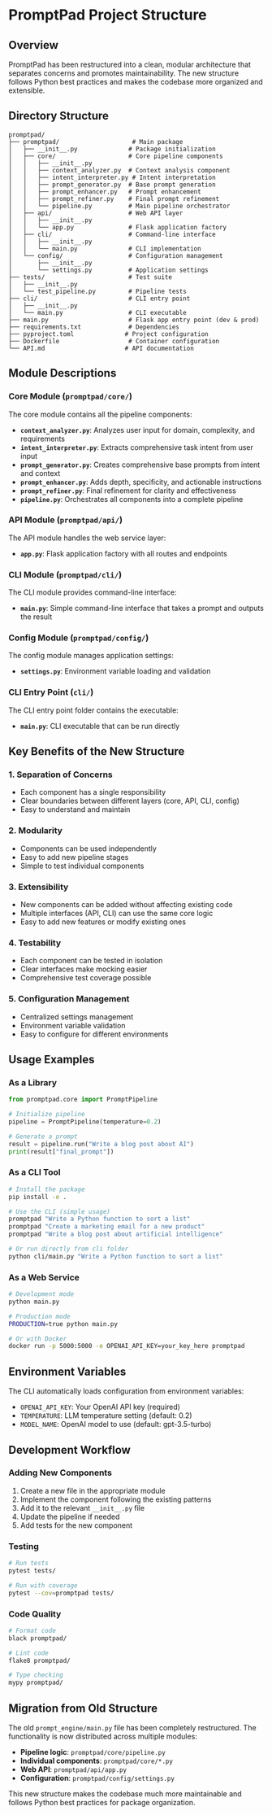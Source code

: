 # PromptPad Project Structure

## Overview

PromptPad has been restructured into a clean, modular architecture that separates concerns and promotes maintainability. The new structure follows Python best practices and makes the codebase more organized and extensible.

## Directory Structure

```
promptpad/
├── promptpad/                    # Main package
│   ├── __init__.py              # Package initialization
│   ├── core/                    # Core pipeline components
│   │   ├── __init__.py
│   │   ├── context_analyzer.py  # Context analysis component
│   │   ├── intent_interpreter.py # Intent interpretation
│   │   ├── prompt_generator.py  # Base prompt generation
│   │   ├── prompt_enhancer.py   # Prompt enhancement
│   │   ├── prompt_refiner.py    # Final prompt refinement
│   │   └── pipeline.py          # Main pipeline orchestrator
│   ├── api/                     # Web API layer
│   │   ├── __init__.py
│   │   └── app.py               # Flask application factory
│   ├── cli/                     # Command-line interface
│   │   ├── __init__.py
│   │   └── main.py              # CLI implementation
│   └── config/                  # Configuration management
│       ├── __init__.py
│       └── settings.py          # Application settings
├── tests/                       # Test suite
│   ├── __init__.py
│   └── test_pipeline.py         # Pipeline tests
├── cli/                         # CLI entry point
│   ├── __init__.py
│   └── main.py                  # CLI executable
├── main.py                      # Flask app entry point (dev & prod)
├── requirements.txt             # Dependencies
├── pyproject.toml              # Project configuration
├── Dockerfile                   # Container configuration
└── API.md                      # API documentation
```

## Module Descriptions

### Core Module (`promptpad/core/`)

The core module contains all the pipeline components:

- **`context_analyzer.py`**: Analyzes user input for domain, complexity, and requirements
- **`intent_interpreter.py`**: Extracts comprehensive task intent from user input
- **`prompt_generator.py`**: Creates comprehensive base prompts from intent and context
- **`prompt_enhancer.py`**: Adds depth, specificity, and actionable instructions
- **`prompt_refiner.py`**: Final refinement for clarity and effectiveness
- **`pipeline.py`**: Orchestrates all components into a complete pipeline

### API Module (`promptpad/api/`)

The API module handles the web service layer:

- **`app.py`**: Flask application factory with all routes and endpoints

### CLI Module (`promptpad/cli/`)

The CLI module provides command-line interface:

- **`main.py`**: Simple command-line interface that takes a prompt and outputs the result

### Config Module (`promptpad/config/`)

The config module manages application settings:

- **`settings.py`**: Environment variable loading and validation

### CLI Entry Point (`cli/`)

The CLI entry point folder contains the executable:

- **`main.py`**: CLI executable that can be run directly

## Key Benefits of the New Structure

### 1. **Separation of Concerns**
- Each component has a single responsibility
- Clear boundaries between different layers (core, API, CLI, config)
- Easy to understand and maintain

### 2. **Modularity**
- Components can be used independently
- Easy to add new pipeline stages
- Simple to test individual components

### 3. **Extensibility**
- New components can be added without affecting existing code
- Multiple interfaces (API, CLI) can use the same core logic
- Easy to add new features or modify existing ones

### 4. **Testability**
- Each component can be tested in isolation
- Clear interfaces make mocking easier
- Comprehensive test coverage possible

### 5. **Configuration Management**
- Centralized settings management
- Environment variable validation
- Easy to configure for different environments

## Usage Examples

### As a Library

```python
from promptpad.core import PromptPipeline

# Initialize pipeline
pipeline = PromptPipeline(temperature=0.2)

# Generate a prompt
result = pipeline.run("Write a blog post about AI")
print(result["final_prompt"])
```

### As a CLI Tool

```bash
# Install the package
pip install -e .

# Use the CLI (simple usage)
promptpad "Write a Python function to sort a list"
promptpad "Create a marketing email for a new product"
promptpad "Write a blog post about artificial intelligence"

# Or run directly from cli folder
python cli/main.py "Write a Python function to sort a list"
```

### As a Web Service

```bash
# Development mode
python main.py

# Production mode
PRODUCTION=true python main.py

# Or with Docker
docker run -p 5000:5000 -e OPENAI_API_KEY=your_key_here promptpad
```

## Environment Variables

The CLI automatically loads configuration from environment variables:

- `OPENAI_API_KEY`: Your OpenAI API key (required)
- `TEMPERATURE`: LLM temperature setting (default: 0.2)
- `MODEL_NAME`: OpenAI model to use (default: gpt-3.5-turbo)

## Development Workflow

### Adding New Components

1. Create a new file in the appropriate module
2. Implement the component following the existing patterns
3. Add it to the relevant `__init__.py` file
4. Update the pipeline if needed
5. Add tests for the new component

### Testing

```bash
# Run tests
pytest tests/

# Run with coverage
pytest --cov=promptpad tests/
```

### Code Quality

```bash
# Format code
black promptpad/

# Lint code
flake8 promptpad/

# Type checking
mypy promptpad/
```

## Migration from Old Structure

The old `prompt_engine/main.py` file has been completely restructured. The functionality is now distributed across multiple modules:

- **Pipeline logic**: `promptpad/core/pipeline.py`
- **Individual components**: `promptpad/core/*.py`
- **Web API**: `promptpad/api/app.py`
- **Configuration**: `promptpad/config/settings.py`

This new structure makes the codebase much more maintainable and follows Python best practices for package organization. 